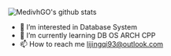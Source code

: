   ![MedivhGO's github stats](https://github-readme-stats.vercel.app/api?username=MedivhGO&count_private=true&show_icons=true&hide_border=true)

- 👀 I’m interested in Database System
- 🌱 I’m currently learning DB OS ARCH CPP
- 📫 How to reach me lijingqi93@outlook.com
